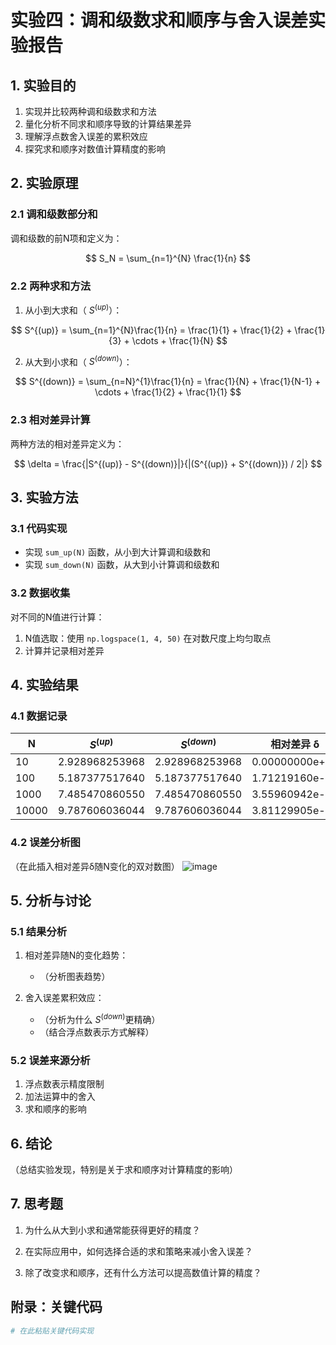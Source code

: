 # 实验四：调和级数求和顺序与舍入误差实验报告

## 1. 实验目的
1. 实现并比较两种调和级数求和方法
2. 量化分析不同求和顺序导致的计算结果差异
3. 理解浮点数舍入误差的累积效应
4. 探究求和顺序对数值计算精度的影响

## 2. 实验原理
### 2.1 调和级数部分和
调和级数的前N项和定义为：

$$ S_N = \sum_{n=1}^{N} \frac{1}{n} $$

### 2.2 两种求和方法
1. 从小到大求和（ $S^{(up)}$）：

$$ S^{(up)} = \sum_{n=1}^{N}\frac{1}{n} = \frac{1}{1} + \frac{1}{2} + \frac{1}{3} + \cdots + \frac{1}{N} $$

2. 从大到小求和（ $S^{(down)}$）：

$$ S^{(down)} = \sum_{n=N}^{1}\frac{1}{n} = \frac{1}{N} + \frac{1}{N-1} + \cdots + \frac{1}{2} + \frac{1}{1} $$

### 2.3 相对差异计算
两种方法的相对差异定义为：

$$ \delta = \frac{|S^{(up)} - S^{(down)}|}{|(S^{(up)} + S^{(down)}) / 2|} $$

## 3. 实验方法
### 3.1 代码实现
- 实现 `sum_up(N)` 函数，从小到大计算调和级数和
- 实现 `sum_down(N)` 函数，从大到小计算调和级数和

### 3.2 数据收集
对不同的N值进行计算：
1. N值选取：使用 `np.logspace(1, 4, 50)` 在对数尺度上均匀取点
2. 计算并记录相对差异

## 4. 实验结果
### 4.1 数据记录

| N | $S^{(up)}$ | $S^{(down)}$ | 相对差异 δ |
|---|------------|--------------|------------|
|10	|2.928968253968|	2.928968253968	|0.00000000e+00|
|100	|5.187377517640|	5.187377517640	|1.71219160e-16|
|1000	|7.485470860550|	7.485470860550	|3.55960942e-16|
|10000|	9.787606036044|	9.787606036044|	3.81129905e-15|

### 4.2 误差分析图
（在此插入相对差异δ随N变化的双对数图）
![image](https://github.com/user-attachments/assets/8eab306e-e2b7-4985-be14-e9d759259ad9)

## 5. 分析与讨论
### 5.1 结果分析
1. 相对差异随N的变化趋势：
   - （分析图表趋势）

2. 舍入误差累积效应：
   - （分析为什么 $S^{(down)}$更精确）
   - （结合浮点数表示方式解释）

### 5.2 误差来源分析
1. 浮点数表示精度限制
2. 加法运算中的舍入
3. 求和顺序的影响

## 6. 结论
（总结实验发现，特别是关于求和顺序对计算精度的影响）

## 7. 思考题
1. 为什么从大到小求和通常能获得更好的精度？

2. 在实际应用中，如何选择合适的求和策略来减小舍入误差？

3. 除了改变求和顺序，还有什么方法可以提高数值计算的精度？

## 附录：关键代码
```python
# 在此粘贴关键代码实现
```
